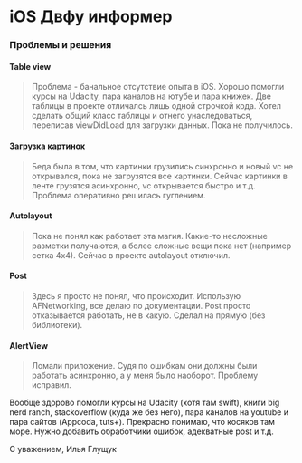 # iOS Двфу информер

### Проблемы и решения


#### Table view
>Проблема - банальное отсутствие опыта в iOS. Хорошо помогли курсы на Udacity, пара каналов на ютубе и пара книжек. Две таблицы в проекте отличалсь лишь одной строчкой кода. Хотел сделать общий класс таблицы и отнего унаследоваться, переписав viewDidLoad для загрузки данных. Пока не получилось.  

#### Загрузка картинок
> Беда была в том, что картинки грузились синхронно и новый vc не открывался, пока не загрузятся все картинки. Сейчас картинки в ленте грузятся асинхронно, vc открывается быстро и т.д. Проблема оперативно решилась гуглением.

#### Autolayout
> Пока не понял как работает эта магия. Какие-то несложные разметки получаются, а более сложные вещи пока нет (например сетка 4х4). Сейчас в проекте autolayout отключил.

#### Post
> Здесь я просто не понял, что происходит. Использую AFNetworking, все делаю по документации. Post просто отказывается работать, не в какую. Сделал на прямую (без библиотеки).

#### AlertView
> Ломали приложение. Судя по ошибкам они должны были работать асинхронно, а у меня было наоборот. Проблему исправил.

Вообще здорово помогли курсы на Udacity (хотя там swift), книги big nerd ranch, stackoverflow (куда же без него), пара каналов на youtube и пара сайтов (Appcoda, tuts+). Прекрасно понимаю, что косяков там море. Нужно добавить обработчики ошибок, адекватные post и т.д.

С уважением, Илья Глущук
